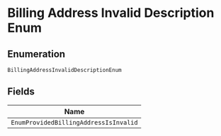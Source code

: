 
# Billing Address Invalid Description Enum

## Enumeration

`BillingAddressInvalidDescriptionEnum`

## Fields

| Name |
|  --- |
| `EnumProvidedBillingAddressIsInvalid` |

